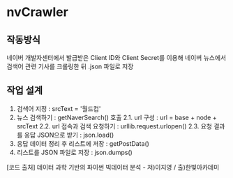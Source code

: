 # nvCrawler

## 작동방식

네이버 개발자센터에서 발급받은 Client ID와 Client Secret를 이용해 네이버 뉴스에서 검색어 관련 기사를 크롤링한 뒤 .json 파일로 저장

## 작업 설계

1. 검색어 지정 : srcText = '월드컵'
2. 뉴스 검색하기 : getNaverSearch() 호출
  2.1.  url 구성 : url = base + node + srcText
  2.2.  url 접속과 검색 요청하기 : urllib.request.urlopen()
  2.3.  요청 결과를 응답 JSON으로 받기 : json.load()
3. 응답 데이터 정리 후 리스트에 저장 : getPostData()
4. 리스트를 JSON 파일로 저장 : json.dumps()

[코드 출처] 데이터 과학 기반의 파이썬 빅데이터 분석 - 저)이지영 / 출)한빛아카데미
